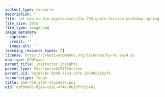 ```yaml
---
content_type: resource
description: ''
file: /ol-ocw-studio-app/courses/21w-758-genre-fiction-workshop-spring-2013/e9f90806d2eac6914f4ed81bf7c1c481_21W-758_stat-students.png
file_size: 2955
file_type: image/png
image_metadata:
  caption: ''
  credit: ''
  image-alt: ''
learning_resource_types: []
license: https://creativecommons.org/licenses/by-nc-sa/4.0/
ocw_type: OCWImage
parent_title: Instructor Insights
parent_type: ThisCourseAtMITSection
parent_uid: b8167cbc-8898-72c4-287b-28bd9e255af6
resourcetype: Image
title: 21W-758_stat-students.png
uid: e9f90806-d2ea-c691-4f4e-d81bf7c1c481
---
```

